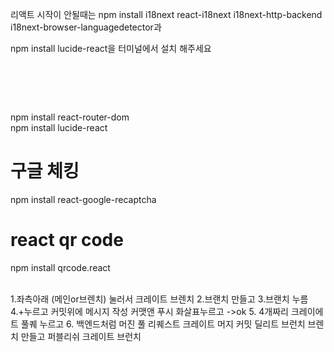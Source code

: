 리액트 시작이 안될때는 npm install i18next react-i18next i18next-http-backend i18next-browser-languagedetector과 

npm install lucide-react을 터미널에서 설치 해주세요

#  <br/>
npm install react-router-dom 
<br/>
npm install lucide-react

# 구글 체킹 <br/>
npm install react-google-recaptcha <br/>
# react qr code <br/>
npm install qrcode.react <br/>


<br/>
1.좌측아래 (메인or브렌치) 눌러서 크레이트 브렌치 
2.브랜치 만들고
3.브랜치 누름 
4.+누르고  커밋위에 메시지 작성 
커맷앤 푸시 화살표누르고 ->ok 
5. 4개짜리 크레이에트 풀퀘  누르고 
6. 백엔드처럼 머진 풀 리퀘스트 
크레이트 머지 커밋 
딜리트 브런치 
브렌치 만들고 퍼블리쉬 
크레이트 브런치 
